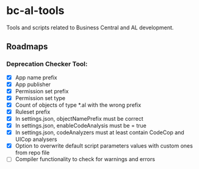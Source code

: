 # bc-al-tools
Tools and scripts related to Business Central and AL development.

## Roadmaps
### Deprecation Checker Tool:
- [x] App name prefix
- [x] App publisher
- [x] Permission set prefix
- [x] Permission set type
- [x] Count of objects of type *.al with the wrong prefix
- [x] Ruleset prefix
- [x] In settings.json, objectNamePrefix must be correct
- [x] In settings.json, enableCodeAnalysis must be = true
- [x] In settings.json, codeAnalyzers must at least contain CodeCop and UICop analysers
- [x] Option to overwrite default script parameters values with custom ones from repo file
- [ ] Compiler functionality to check for warnings and errors
